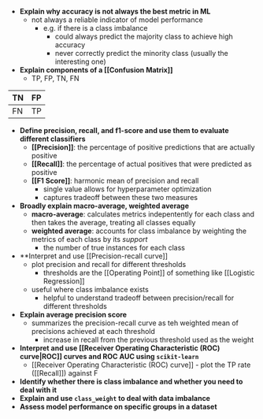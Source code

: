 - **Explain why accuracy is not always the best metric in ML**
	- not always a reliable indicator of model performance
		- e.g. if there is a class imbalance
			- could always predict the majority class to achieve high accuracy
			- never correctly predict the minority class (usually the interesting one)
- **Explain components of a [[Confusion Matrix]]**
	- TP, FP, TN, FN

| TN  | FP  |
| --- | --- |
| FN  | TP  |
- **Define precision, recall, and f1-score and use them to evaluate different classifiers**
	- **[[Precision]]**: the percentage of positive predictions that are actually positive
	- **[[Recall]]**: the percentage of actual positives that were predicted as positive
	- **[[F1 Score]]**: harmonic mean of precision and recall
		- single value allows for hyperparameter optimization
		- captures tradeoff between these two measures
- **Broadly explain macro-average, weighted average**
	- **macro-average**: calculates metrics indepentently for each class and then takes the average, treating all classes equally
	- **weighted average**: accounts for class imbalance by weighting the metrics of each class by its *support*
		- the number of true instances for each class
- **Interpret and use [[Precision-recall curve]]
	- plot precision and recall for different thresholds
		- thresholds are the [[Operating Point]] of something like [[Logistic Regression]]
	- useful where class imbalance exists
		- helpful to understand tradeoff between precision/recall for different thresholds
- **Explain average precision score**
	- summarizes the precision-recall curve as teh weighted mean of precisions achieved at each threshold
		- increase in recall from the previous threshold used as the weight
- **Interpret and use [[Receiver Operating Characteristic (ROC) curve|ROC]] curves and ROC AUC using `scikit-learn`**
	- [[Receiver Operating Characteristic (ROC) curve]] 
			- plot the TP rate ([[Recall]]) against F
- **Identify whether there is class imbalance and whether you need to deal with it**
- **Explain and use `class_weight` to deal with data imbalance**
- **Assess model performance on specific groups in a dataset**
